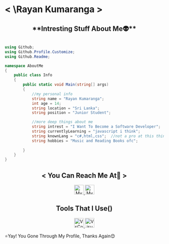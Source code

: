 # < \Rayan Kumaranga >

<h2 align="center">**Intresting Stuff About Me👽**</h2>

```csharp

using Github;
using Github.Profile.Customize;
using Github.Readme;

namespace AboutMe
{
    public class Info
    {
        public static void Main(string[] args)
        {
            //my personal info
            string name = "Rayan Kumaranga";
            int age = 14;
            string location = "Sri Lanka";
            string position = "Junior Student";

            //more deep things about me
            string intrest = "I Want To Become a Software Developer";
            string currentlyLearning = "javascript i think";
            string knownLang = "c#,html,css";  //not a pro at this things :-}
            string hobbies = "Music and Reading Books ofc";
            
        }
    }
}

```

<h2 align="center">< You Can Reach Me At👋 ></h2>

<p align="center">

  <a href="mailto:rayankumaranga03@gmail.com">
    <img src="https://www.vectorlogo.zone/logos/gmail/gmail-icon.svg" alt="My Gmail Address" height="30" width="30">
  </a>
  
  <a href="https://discordapp.com/users/891356965064806411/">
    <img src="https://www.vectorlogo.zone/logos/discordapp/discordapp-icon.svg"
     alt="My Discord Profile" height="30" width="30">
  </a>

</p>

<h2 align="center">Tools That I Use()</h2>

<p align="center">
  <a href="https://code.visualstudio.com">
    <img src="https://www.vectorlogo.zone/logos/visualstudio_code/visualstudio_code-icon.svg"
     alt="VsCode" height="30" width="30">
  </a>

<a href="https://visualstudio.microsoft.com/">
    <img src="https://cdn.worldvectorlogo.com/logos/sirio.svg"
     alt="VisualStudio" height="30" width="30">
  </a>

</p>

⭐️Yay! You Gone Through My Profile, Thanks Again😊
